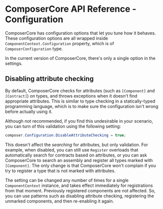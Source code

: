 
# ComposerCore API Reference - Configuration

ComposerCore has configuration options that let you tune how it behaves. These configuration options
are all wrapped inside `ComponentContext.Configuration` property, which is of `ComposerConfiguration` type.

In the current version of ComposerCore, there's only a single option in the settings.


## Disabling attribute checking

By default, ComposerCore checks for attributes (such as `[Component]` and `[Contract]`) on types, and
throws exceptions when it doesn't find appropriate attributes. This is similar to type checking in
a statically-typed programming language, which is to make sure the configuration isn't wrong before
actually using it.

Although not recommended, if you find this undesirable in your scenario, you can turn of this 
validation using the following setting:

```csharp
composer.Configuration.DisableAttributeChecking = true;
```

This doesn't affect the *searching* for attributes, but only validation. For example, when disabled,
you can still use `Register` overloads that automatically search for contracts based on attributes, or
you can ask ComposerCore to search an assembly and register all types marked with `[Component]`. The only
change is that ComposerCore won't complain if you try to register a type that is not marked with attributes.

The setting can be changed any number of times for a single `ComponentContext` instance, and takes
effect immediately for registrations from that moment. Previously registered components are not affected.
So, you can use patterns such as disabling attribute checking, registering the unmarked components, and
then re-enabling it again.
